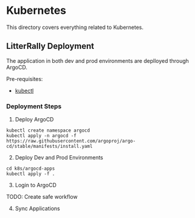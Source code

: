 # Kubernetes

This directory covers everything related to Kubernetes.

## LitterRally Deployment

The application in both dev and prod environments are deplloyed through ArgoCD.

Pre-requisites:

- [kubectl](https://kubernetes.io/docs/tasks/tools/install-kubectl/)

### Deployment Steps

1. Deploy ArgoCD

```
kubectl create namespace argocd
kubectl apply -n argocd -f https://raw.githubusercontent.com/argoproj/argo-cd/stable/manifests/install.yaml
```

2. Deploy Dev and Prod Environments

```
cd k8s/argocd-apps
kubectl apply -f .
```

3. Login to ArgoCD

TODO: Create safe workflow

4. Sync Applications
